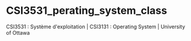 # CSI3531_perating_system_class
CSI3531 : Système d'exploitation | CSI3131 : Operating System | University of Ottawa  
